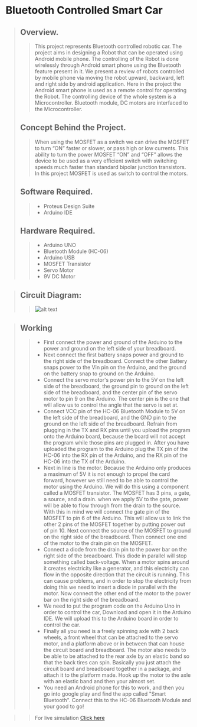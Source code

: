 # Bluetooth Controlled Smart Car
>## Overview.
>>This project represents Bluetooth controlled robotic car. The project aims in designing a Robot that can be operated using Android mobile phone. The controlling of the Robot is done wirelessly through Android smart phone using the Bluetooth feature present in it. We present a review of robots controlled by mobile phone via moving the robot upward, backward, left and right side by android application. Here in the project the Android smart phone is used as a remote control for operating the Robot. The controlling device of the whole system is a Microcontroller. Bluetooth module, DC motors are interfaced to the Microcontroller.<br/>
> ## Concept Behind the Project.
>>When using the MOSFET as a switch we can drive the MOSFET to turn “ON” faster or slower, or pass high or low currents. This ability to turn the power MOSFET “ON” and “OFF” allows the device to be used as a very efficient switch with switching speeds much faster than standard bipolar junction transistors. In this project MOSFET is used as switch to control the motors.
> ## Software Required.
>>* Proteus Design Suite<br/>
>>* Arduino IDE <br/>
> ## Hardware Required.
>> * Arduino UNO<br/>
>> * Bluetooth Module (HC-06)<br/>
>> * Arduino USB<br/>
>> * MOSFET Transistor<br/>
>> * Servo Motor<br/>
>> * 9V DC Motor<br/> 

> ## Circuit Diagram:
>>![alt text](https://github.com/ndmparvez/BluetoothControlledSmartCar/blob/circuit.jpg?raw=true)

> ## Working
>> * First connect the power and ground of the Arduino to the power and ground on the left side of your breadboard.<br/>
>> * Next connect the first battery snaps power and ground to the right side of the breadboard. Connect the other Battery snaps power to the Vin pin on the Arduino, and the ground on the battery snap to ground on the Arduino.<br/>
>> * Connect the servo motor's power pin to the 5V on the left side of the breadboard, the ground pin to ground on the left side of the breadboard, and the center pin of the servo motor to pin 9 on the Arduino. The center pin is the one that will allow us to control the angle that the servo is set at.<br/>
>>  * Connect VCC pin of the HC-06 Bluetooth Module to 5V on the left side of the breadboard, and the GND pin to the ground on the left side of the breadboard. Refrain from plugging in the TX and RX pins until you upload the program onto the Arduino board, because the board will not accept the program while those pins are plugged in. After you have uploaded the program to the Arduino plug the TX pin of the HC-06 into the RX pin of the Arduino, and the RX pin of the HC-06 into the TX of the Arduino.<br/>
>>  * Next in line is the motor. Because the Arduino only produces a maximum of 5V it is not enough to propel the card forward, however we still need to be able to control the motor using the Arduino. We will do this using a component called a MOSFET transistor. The MOSFET has 3 pins, a gate, a source, and a drain. when we apply 5V to the gate, power will be able to flow through from the drain to the source. With this in mind we will connect the gate pin of the MOSFET to pin 6 of the Arduino. This will allow us to link the other 2 pins of the MOSFET together by putting power out of pin 10. Next connect the source of the MOSFET to ground on the right side of the breadboard. Then connect one end of the motor to the drain pin on the MOSFET. <br/>
>>  * Connect a diode from the drain pin to the power bar on the right side of the breadboard. This diode in parallel will stop something called back-voltage. When a motor spins around it creates electricity like a generator, and this electricity can flow in the opposite direction that the circuit is running. This can cause problems, and in order to stop the electricity from doing this we need to insert a diode in parallel with the motor. Now connect the other end of the motor to the power bar on the right side of the breadboard.<br/>
>>  * We need to put the program code on the Arduino Uno in order to control the car, Download and open it in the Arduino IDE. We will upload this to the Arduino board in order to control the car.<br/>
>>  * Finally all you need is a freely spinning axle with 2 back wheels, a front wheel that can be attached to the servo motor, and a platform above or in between that can house the circuit board and breadboard. The motor also needs to be able to be attached to the rear axle by an elastic band so that the back tires can spin. Basically you just attach the circuit board and breadboard together in a package, and attach it to the platform made. Hook up the motor to the axle with an elastic band and then your almost set.<br/>
>>  * You need an Android phone for this to work, and then you go into google play and find the app called "Smart Bluetooth". Connect this to the HC-06 Bluetooth Module and your good to go!<br/>


>> For live simulation [Click here](https://drive.google.com/file/d/1IdVjetmgshf5lBt1eXNezATNBO3fBiXf/view?usp=sharing) 
